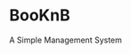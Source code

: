 # BooKnB

A Simple Management System 
<!-- Your work in this tutorial is divided into multiple steps. That way, you can take breaks and continue at your own pace. You’ll build a full-stack web app with a database connection that replicates the Leitner system:

In [the Leitner system], flashcards are sorted into groups according to how well the learner knows each one in Leitner’s learning box. The learners try to recall the solution written on a flashcard. If they succeed, they send the card to the next group. If they fail, they send it back to the first group. (Source)

By using spaced repetition, you’ll test your knowledge of the new or challenging topics in the first box more frequently, while you’ll check the cards from the other boxes in larger time intervals:

You have five boxes that can contain flashcards.
When you create a flashcard, you put it into the first box.
To test your knowledge, you choose a box, pick a random flashcard, and check if you know the answer to the card’s question.
If you know the answer, then you move the card to the next higher box.
If you don’t know the answer, then you move the card back to the first box.
The higher the box number, the less frequently you check the flashcards in that box to test your knowledge. -->